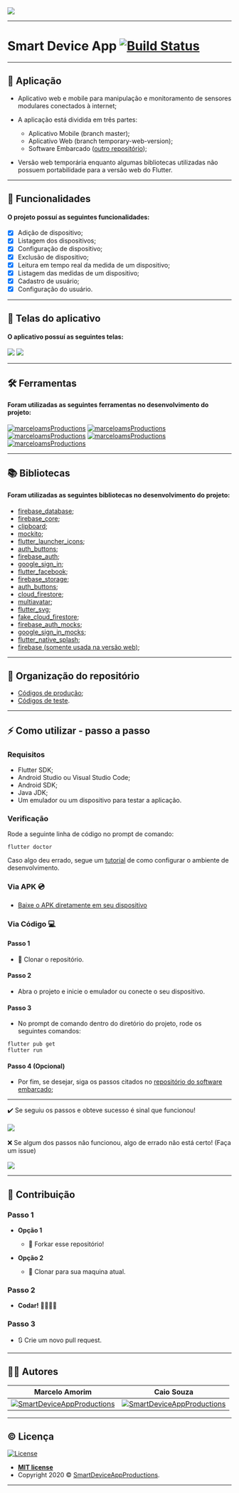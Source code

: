 <img src="https://github.com/marceloams/smart-device-app/blob/master/assets/images/readme/header-readme.png?raw=true">

---

# Smart Device App [![Build Status](https://travis-ci.com/marceloams/smart-device-app.svg?branch=master)](https://travis-ci.com/marceloams/smart-device-app)

---

## 📱 Aplicação 

- Aplicativo web e mobile para manipulação e monitoramento de sensores modulares conectados à internet;

- A aplicação está dividida em três partes: 
  - Aplicativo Mobile (branch master);
  - Aplicativo Web (branch temporary-web-version);
  - Software Embarcado ([outro repositório](https://github.com/marceloams/smart-device));

- Versão web temporária enquanto algumas bibliotecas utilizadas não possuem portabilidade para a versão web do Flutter.

---

## 📝 Funcionalidades 

#### O projeto possuí as seguintes funcionalidades:

- [x] Adição de dispositivo;
- [x] Listagem dos dispositivos;
- [x] Configuração de dispositivo;
- [x] Exclusão de dispositivo;
- [x] Leitura em tempo real da medida de um dispositivo;
- [x] Listagem das medidas de um dispositivo;
- [x] Cadastro de usuário;
- [x] Configuração do usuário.

---

## 📲 Telas do aplicativo

#### O aplicativo possuí as seguintes telas:

<img src="https://github.com/marceloams/smart-device-app/blob/master/assets/images/readme/Screens-readme-user.png?raw=true">
<img src="https://github.com/marceloams/smart-device-app/blob/master/assets/images/readme/Screens-readme-device.png?raw=true">

---

## 🛠️ Ferramentas 

#### Foram utilizadas as seguintes ferramentas no desenvolvimento do projeto:

[![marceloamsProductions](http://img.shields.io/badge/-Dart-0175C2?style=flat&logo=Dart&logoColor=white)](https://dart.dev/)
[![marceloamsProductions](https://img.shields.io/badge/-Flutter-3a495d?style=flat&logo=flutter&logoColor=67b7f7)](http://flutter.dev)
[![marceloamsProductions](http://img.shields.io/badge/-Android%20Studio-3DDC84?style=flat&logo=Android%20Studio&logoColor=black)](https://developer.android.com/studio)
[![marceloamsProductions](https://img.shields.io/badge/-Firebase-3a495d?style=flat&logo=Firebase&logoColor=FFCA28)](https://firebase.google.com/)
[![marceloamsProductions](https://img.shields.io/badge/-Travis-B10000?style=flat&logo=Travis)](https://travis-ci.org/)

---

## 📚 Bibliotecas 

#### Foram utilizadas as seguintes bibliotecas no desenvolvimento do projeto:

- <a href="https://pub.dev/packages/firebase_database" target="_blank">firebase_database</a>;
- <a href="https://pub.dev/packages/firebase_core" target="_blank">firebase_core</a>;
- <a href="https://pub.dev/packages/clipboard" target="_blank">clipboard</a>;
- <a href="https://pub.dev/packages/mockito" target="_blank">mockito</a>;
- <a href="https://pub.dev/packages/flutter_launcher_icons" target="_blank">flutter_launcher_icons</a>;
- <a href="https://pub.dev/packages/auth_buttons" target="_blank">auth_buttons</a>;
- <a href="https://pub.dev/packages/firebase_auth" target="_blank">firebase_auth</a>;
- <a href="https://pub.dev/packages/google_sign_in" target="_blank">google_sign_in</a>;
- <a href="https://pub.dev/packages/flutter_facebook_auth" target="_blank">flutter_facebook</a>;
- <a href="https://pub.dev/packages/firebase_storage" target="_blank">firebase_storage</a>;
- <a href="https://pub.dev/packages/auth_buttons" target="_blank">auth_buttons</a>;
- <a href="https://pub.dev/packages/cloud_firestore" target="_blank">cloud_firestore</a>;
- <a href="https://pub.dev/packages/multiavatar" target="_blank">multiavatar</a>;
- <a href="https://pub.dev/packages/flutter_svg" target="_blank">flutter_svg</a>;
- <a href="https://pub.dev/packages/fake_cloud_firestore" target="_blank">fake_cloud_firestore</a>;
- <a href="https://pub.dev/packages/firebase_auth_mocks" target="_blank">firebase_auth_mocks</a>;
- <a href="https://pub.dev/packages/google_sign_in_mocks" target="_blank">google_sign_in_mocks</a>;
- <a href="https://pub.dev/packages/flutter_native_splash" target="_blank">flutter_native_splash</a>;
- <a href="https://pub.dev/packages/firebase" target="_blank">firebase (somente usada na versão web)</a>;

---

## 📁 Organização do repositório

- <a href="https://github.com/marceloams/smart-device-app/tree/master/lib" target="_blank">Códigos de produção</a>;
- <a href="https://github.com/marceloams/smart-device-app/tree/master/test" target="_blank">Códigos de teste</a>.

---

## ⚡ Como utilizar - passo a passo

### Requisitos

  - Flutter SDK;
  - Android Studio ou Visual Studio Code;
  - Android SDK;
  - Java JDK;
  - Um emulador ou um dispositivo para testar a aplicação.
 
### Verificação 

Rode a seguinte linha de código no prompt de comando:

```
flutter doctor
```

Caso algo deu errado, segue um [tutorial](https://www.treinaweb.com.br/blog/configurando-ambiente-de-desenvolvimento-flutter/) de como configurar o ambiente de desenvolvimento.
  
### Via APK 💿

 - <a href="https://github.com/marceloams/smart-device-app/releases/download/0.1/app-release.apk" target="_blank">Baixe o APK diretamente em seu dispositivo</a>

### Via Código 💻

#### Passo 1

  - 👯 Clonar o repositório.

#### Passo 2

  - Abra o projeto e inicie o emulador ou conecte o seu dispositivo.
 
#### Passo 3

- No prompt de comando dentro do diretório do projeto, rode os seguintes comandos:

```
flutter pub get
flutter run
```

 #### Passo 4 (Opcional)
 
 - Por fim, se desejar, siga os passos citados no [repositório do software embarcado](https://github.com/marceloams/smart-device);
 
---
 
✔️ Se seguiu os passos e obteve sucesso é sinal que funcionou!
<br>
<br>
<img src="https://media.giphy.com/media/nDSlfqf0gn5g4/giphy.gif">
<br>
<br>
❌ Se algum dos passos não funcionou, algo de errado não está certo! (Faça um issue)
<br>
<br>
<img src="https://media.giphy.com/media/wofftnAdDtx4s/giphy.gif">

---

## 🔨 Contribuição

### Passo 1

- **Opção 1**
    - 🍴 Forkar esse repositório!

- **Opção 2**
    - 👯 Clonar para sua maquina atual.

### Passo 2

- **Codar!** 👨‍💻👩‍💻

### Passo 3

- 🔃 Crie um novo pull request.

 ---
 
 ## 👨‍💻 Autores


| **Marcelo Amorim** | **Caio Souza** |
| :---: | :---: |
| [![SmartDeviceAppProductions](https://avatars1.githubusercontent.com/u/63866348?&v=4&s=200)](https://github.com/marceloams) | [![SmartDeviceAppProductions](https://avatars1.githubusercontent.com/u/21149887?&v=4&s=200)](https://github.com/CaioHpSouza) |

---
 
 ## ©️ Licença

[![License](http://img.shields.io/:license-mit-blue.svg?style=flat-square)](http://badges.mit-license.org)

- **[MIT license](http://opensource.org/licenses/mit-license.php)**
- Copyright 2020 © <a href="https://github.com/marceloams/smart-device-app" target="_blank">SmartDeviceAppProductions</a>.

---

